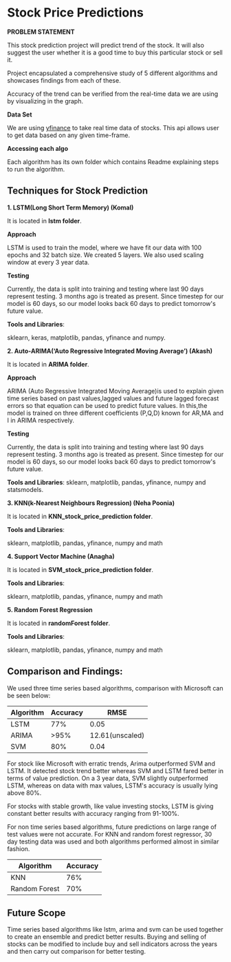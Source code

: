 # Stock Price Predictions

**PROBLEM STATEMENT**

This stock prediction project will predict trend of the stock. It will also suggest the user whether it is a good time to buy this particular stock or sell it.

Project encapsulated a comprehensive study of 5 different algorithms and showcases findings from each of these.

Accuracy of the trend can be verified from the real-time data we are using by visualizing in the graph.

**Data Set**

We are using [yfinance](https://pypi.org/project/yfinance/) to take real time data of stocks. This api allows user to get data based on any given time-frame.

**Accessing each algo**

Each algorithm has its own folder which contains Readme explaining steps to run the algorithm.


## Techniques for Stock Prediction

**1. LSTM(Long Short Term Memory) (Komal)**

It is located in **lstm folder**.

**Approach**

LSTM is used to train the model, where we have fit our data with 100 epochs and 32 batch size. We created 5 layers. We also used scaling window at every 3 year data.

**Testing**

Currently, the data is split into training and testing where last 90 days represent testing. 3 months ago is treated as present. Since timestep for our model is 60 days, so our model looks back 60 days to predict tomorrow's future value.

**Tools and Libraries**:

sklearn, keras, matplotlib, pandas, yfinance and numpy.

**2. Auto-ARIMA(‘Auto Regressive Integrated Moving Average’) (Akash)**

It is located in **ARIMA folder**.

**Approach**

ARIMA (Auto Regressive Integrated Moving Average)is used to explain given time series based on past values,lagged values and future lagged forecast errors so that equation can be used to predict future values. In this,the model is trained on three different coefficients (P,Q,D) known for AR,MA and I in ARIMA respectively.

**Testing**

Currently, the data is split into training and testing where last 90 days represent testing. 3 months ago is treated as present. Since timestep for our model is 60 days, so our model looks back 60 days to predict tomorrow's future value.

**Tools and Libraries**:
sklearn, matplotlib, pandas, yfinance, numpy and statsmodels.

**3. KNN(k-Nearest Neighbours Regression) (Neha Poonia)**

It is located in **KNN_stock_price_prediction folder**.

**Tools and Libraries**:

sklearn, matplotlib, pandas, yfinance, numpy and math

**4. Support Vector Machine (Anagha)**

It is located in **SVM_stock_price_prediction folder**.

**Tools and Libraries**:

sklearn, matplotlib, pandas, yfinance, numpy and math

**5. Random Forest Regression**

It is located in **randomForest folder**.

**Tools and Libraries**:

sklearn, matplotlib, pandas, yfinance, numpy and math


## Comparison and Findings:

We used three time series based algorithms, comparison with Microsoft can be seen below:

| Algorithm      | Accuracy    | RMSE          |
| ---------------| ----------- |---------------|
| LSTM           | 77%         |0.05           |
| ARIMA          | >95%        |12.61(unscaled)|
| SVM            | 80%         |0.04           |

For stock like Microsoft with erratic trends, Arima outperformed SVM and LSTM. It detected stock trend better whereas SVM and LSTM fared better in terms of value prediction. On a 3 year data, SVM slightly outperformed LSTM, whereas on data with max values, LSTM's accuracy is usually lying above 80%.

For stocks with stable growth, like value investing stocks, LSTM is  giving constant better results with accuracy ranging from 91-100%.  

For non time series based algorithms, future predictions on large range of test values were not accurate. For KNN and random forest regressor, 30 day testing data was used and both algorithms performed almost in similar fashion.

| Algorithm      | Accuracy |
| ----------- | ----------- |
| KNN      | 76%       |
| Random Forest   | 70%        |


## Future Scope

Time series based algorithms like lstm, arima and svm can be used together to create an ensemble and predict better results. Buying and selling of stocks can  be modified to include buy and sell indicators across the years and then carry out comparison for better testing.
